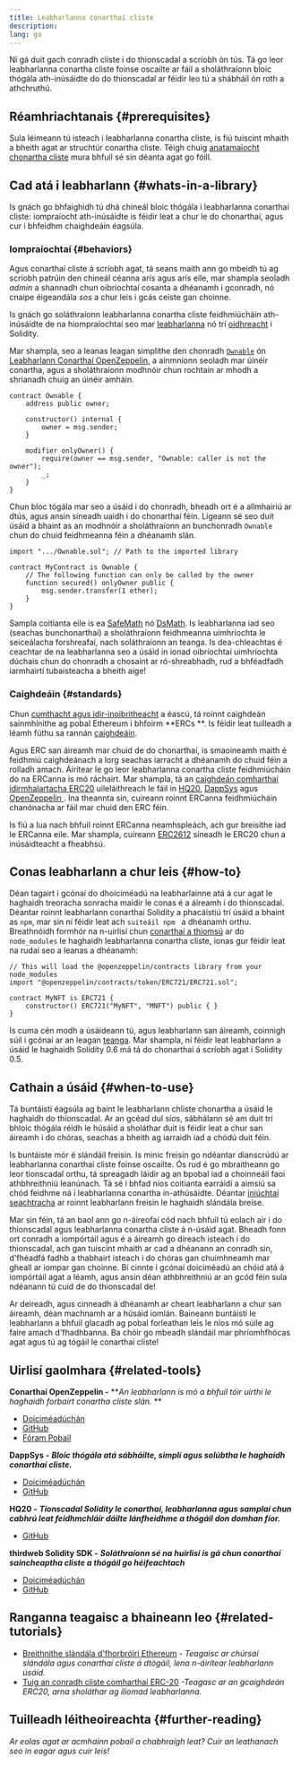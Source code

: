```yaml
---
title: Leabharlanna conarthaí cliste
description:
lang: ga
---
```


Ní gá duit gach conradh cliste i do thionscadal a scríobh ón tús. Tá go leor leabharlanna conartha cliste foinse oscailte ar fáil a sholáthraíonn bloic thógála ath-inúsáidte do do thionscadal ar féidir leo tú a shábháil ón roth a athchruthú.

## Réamhriachtanais {#prerequisites}

Sula léimeann tú isteach i leabharlanna conartha cliste, is fiú tuiscint mhaith a bheith agat ar struchtúr conartha cliste. Téigh chuig [anatamaíocht chonartha cliste](/developers/docs/smart-contracts/anatomy/) mura bhfuil sé sin déanta agat go fóill.

## Cad atá i leabharlann {#whats-in-a-library}

Is gnách go bhfaighidh tú dhá chineál bloic thógála i leabharlanna conarthaí cliste: iompraíocht ath-inúsáidte is féidir leat a chur le do chonarthaí, agus cur i bhfeidhm chaighdeáin éagsúla.

### Iompraíochtaí {#behaviors}

Agus conarthaí cliste á scríobh agat, tá seans maith ann go mbeidh tú ag scríobh patrúin den chineál céanna arís agus arís eile, mar shampla seoladh _admin_ a shannadh chun oibríochtaí cosanta a dhéanamh i gconradh, nó cnaipe éigeandála _sos_ a chur leis i gcás ceiste gan choinne.

Is gnách go soláthraíonn leabharlanna conartha cliste feidhmiúcháin ath-inúsáidte de na hiompraíochtaí seo mar [leabharlanna](https://solidity.readthedocs.io/en/v0.7.2/contracts.html#libraries) nó trí [oidhreacht](https://solidity.readthedocs.io/en/v0.7.2/contracts.html#inheritance) i Solidity.

Mar shampla, seo a leanas leagan simplithe den chonradh [`Ownable`](https://github.com/OpenZeppelin/openzeppelin-contracts/blob/v3.2.0/contracts/access/Ownable.sol) ón [Leabharlann Conarthaí OpenZeppelin](https://github.com/OpenZeppelin/openzeppelin-contracts), a ainmníonn seoladh mar úinéir conartha, agus a sholáthraíonn modhnóir chun rochtain ar mhodh a shrianadh chuig an úinéir amháin.

```solidity
contract Ownable {
    address public owner;

    constructor() internal {
        owner = msg.sender;
    }

    modifier onlyOwner() {
        require(owner == msg.sender, "Ownable: caller is not the owner");
        _;
    }
}
```

Chun bloc tógála mar seo a úsáid i do chonradh, bheadh ​​ort é a allmhairiú ar dtús, agus ansin síneadh uaidh i do chonarthaí féin. Ligeann sé seo duit úsáid a bhaint as an modhnóir a sholáthraíonn an bunchonradh `Ownable` chun do chuid feidhmeanna féin a dhéanamh slán.

```solidity
import ".../Ownable.sol"; // Path to the imported library

contract MyContract is Ownable {
    // The following function can only be called by the owner
    function secured() onlyOwner public {
        msg.sender.transfer(1 ether);
    }
}
```

Sampla coitianta eile is ea [SafeMath](https://docs.openzeppelin.com/contracts/3.x/utilities#math) nó [DsMath](https://dappsys.readthedocs.io/en/latest/ds_math.html). Is leabharlanna iad seo (seachas bunchonarthaí) a sholáthraíonn feidhmeanna uimhríochta le seiceálacha forshreafaí, nach soláthraíonn an teanga. Is dea-chleachtas é ceachtar de na leabharlanna seo a úsáid in ionad oibríochtaí uimhríochta dúchais chun do chonradh a chosaint ar ró-shreabhadh, rud a bhféadfadh iarmhairtí tubaisteacha a bheith aige!

### Caighdeáin {#standards}

Chun [cumthacht agus idir-inoibritheacht](/developers/docs/smart-contracts/composability/) a éascú, tá roinnt caighdeán sainmhínithe ag pobal Ethereum i bhfoirm **ERCs **. Is féidir leat tuilleadh a léamh fúthu sa rannán [caighdeáin](/developers/docs/standards/).

Agus ERC san áireamh mar chuid de do chonarthaí, is smaoineamh maith é feidhmiú caighdeánach a lorg seachas iarracht a dhéanamh do chuid féin a rolladh amach. Áirítear le go leor leabharlanna conartha cliste feidhmiúcháin do na ERCanna is mó ráchairt. Mar shampla, tá an [caighdeán comharthaí idirmhalartacha ERC20](/developers/tutorials/understand-the-erc-20-token-smart-contract/) uileláithreach le fáil in [HQ20](https://github.com/HQ20/contracts/blob/master/contracts/token/README.md), [DappSys](https://github.com/dapphub/ds-token/) agus [OpenZeppelin ](https://docs.openzeppelin.com/contracts/3.x/erc20). Ina theannta sin, cuireann roinnt ERCanna feidhmiúcháin chanónacha ar fáil mar chuid den ERC féin.

Is fiú a lua nach bhfuil roinnt ERCanna neamhspleách, ach gur breisithe iad le ERCanna eile. Mar shampla, cuireann [ERC2612](https://eips.ethereum.org/EIPS/eip-2612) síneadh le ERC20 chun a inúsáidteacht a fheabhsú.

## Conas leabharlann a chur leis {#how-to}

Déan tagairt i gcónaí do dhoiciméadú na leabharlainne atá á cur agat le haghaidh treoracha sonracha maidir le conas é a áireamh i do thionscadal. Déantar roinnt leabharlann conarthaí Solidity a phacáistiú trí úsáid a bhaint as `npm`, mar sin ní féidir leat ach `suiteáil npm ` a dhéanamh orthu. Breathnóidh formhór na n-uirlisí chun [conarthaí a thiomsú](/developers/docs/smart-contracts/compiling/) ar do `node_modules` le haghaidh leabharlanna conartha cliste, ionas gur féidir leat na rudaí seo a leanas a dhéanamh:

```solidity
// This will load the @openzeppelin/contracts library from your node_modules
import "@openzeppelin/contracts/token/ERC721/ERC721.sol";

contract MyNFT is ERC721 {
    constructor() ERC721("MyNFT", "MNFT") public { }
}
```

Is cuma cén modh a úsáideann tú, agus leabharlann san áireamh, coinnigh súil i gcónaí ar an leagan [teanga](/developers/docs/smart-contracts/languages/). Mar shampla, ní féidir leat leabharlann a úsáid le haghaidh Solidity 0.6 má tá do chonarthaí á scríobh agat i Solidity 0.5.

## Cathain a úsáid {#when-to-use}

Tá buntáistí éagsúla ag baint le leabharlann chliste chonartha a úsáid le haghaidh do thionscadal. Ar an gcéad dul síos, sábhálann sé am duit trí bhloic thógála réidh le húsáid a sholáthar duit is féidir leat a chur san áireamh i do chóras, seachas a bheith ag iarraidh iad a chódú duit féin.

Is buntáiste mór é slándáil freisin. Is minic freisin go ndéantar dianscrúdú ar leabharlanna conarthaí cliste foinse oscailte. Ós rud é go mbraitheann go leor tionscadal orthu, tá spreagadh láidir ag an bpobal iad a choinneáil faoi athbhreithniú leanúnach. Tá sé i bhfad níos coitianta earráidí a aimsiú sa chód feidhme ná i leabharlanna conartha in-athúsáidte. Déantar [iniúchtaí seachtracha](https://github.com/OpenZeppelin/openzeppelin-contracts/tree/master/audits) ar roinnt leabharlann freisin le haghaidh slándála breise.

Mar sin féin, tá an baol ann go n-áireofaí cód nach bhfuil tú eolach air i do thionscadal agus leabharlanna conartha cliste á n-úsáid agat. Bheadh fonn ort conradh a iompórtáil agus é a áireamh go díreach isteach i do thionscadal, ach gan tuiscint mhaith ar cad a dhéanann an conradh sin, d'fhéadfá fadhb a thabhairt isteach i do chóras gan chuimhneamh mar gheall ar iompar gan choinne. Bí cinnte i gcónaí doiciméadú an chóid atá á iompórtáil agat a léamh, agus ansin déan athbhreithniú ar an gcód féin sula ndéanann tú cuid de do thionscadal de!

Ar deireadh, agus cinneadh á dhéanamh ar cheart leabharlann a chur san áireamh, déan machnamh ar a húsáid iomlán. Baineann buntáistí le leabharlann a bhfuil glacadh ag pobal forleathan leis le níos mó súile ag faire amach d'fhadhbanna. Ba chóir go mbeadh slándáil mar phríomhfhócas agat agus tú ag tógáil le conarthaí cliste!

## Uirlisí gaolmhara {#related-tools}

**Conarthaí OpenZeppelin -** **_An leabharlann is mó a bhfuil tóir uirthi le haghaidh forbairt conartha cliste slán._ **

- [Doiciméadúchán](https://docs.openzeppelin.com/contracts/)
- [GitHub](https://github.com/OpenZeppelin/openzeppelin-contracts)
- [Fóram Pobail](https://forum.openzeppelin.com/c/general/16)

**DappSys -** **_Bloic thógála atá sábháilte, simplí agus solúbtha le haghaidh conarthaí cliste._**

- [Doiciméadúchán](https://dappsys.readthedocs.io/)
- [GitHub](https://github.com/dapphub/dappsys)

**HQ20 -** **_Tionscadal Solidity le conarthaí, leabharlanna agus samplaí chun cabhrú leat feidhmchláir dáilte lánfheidhme a thógáil don domhan fíor._**

- [GitHub](https://github.com/HQ20/contracts)

**thirdweb Solidity SDK -** **_Soláthraíonn sé na huirlisí is gá chun conarthaí saincheaptha cliste a thógáil go héifeachtach_**

- [Doiciméadúchán](https://portal.thirdweb.com/solidity/)
- [GitHub](https://github.com/thirdweb-dev/contracts)

## Ranganna teagaisc a bhaineann leo {#related-tutorials}

- [Breithnithe slándála d'fhorbróirí Ethereum](/developers/docs/smart-contracts/security/) _- Teagaisc ar chúrsaí slándála agus conarthaí cliste á dtógáil, lena n-áirítear leabharlann úsáid._
- [Tuig an conradh cliste comharthaí ERC-20](/developers/tutorials/understand-the-erc-20-token-smart-contract/) _-Teagasc ar an gcaighdeán ERC20, arna sholáthar ag iliomad leabharlanna._

## Tuilleadh léitheoireachta {#further-reading}

_Ar eolas agat ar acmhainn pobail a chabhraigh leat? Cuir an leathanach seo in eagar agus cuir leis!_
